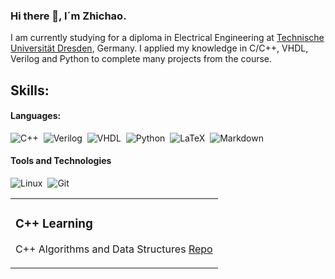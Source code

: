 ### Hi there 👋, I´m Zhichao.

I am currently studying for a diploma in Electrical Engineering at [Technische Universität Dresden](https://tu-dresden.de/), Germany. I applied my knowledge in C/C++, VHDL, Verilog and Python to complete many projects from the course.


## Skills:

#### Languages:
![C++](https://img.shields.io/badge/C%2B%2B-00599C?style=for-the-badge&logo=c%2B%2B&logoColor=white)&nbsp;
![Verilog](https://img.shields.io/badge/Verilog-%20?style=for-the-badge&logo=verilog&logoColor=white)&nbsp;
![VHDL](https://img.shields.io/badge/VHDL-%20?style=for-the-badge&logo=verilog&logoColor=white)&nbsp;
![Python](https://img.shields.io/badge/Python-3776AB?style=for-the-badge&logo=python&logoColor=white)&nbsp;
![LaTeX](https://img.shields.io/badge/latex-%23008080.svg?style=for-the-badge&logo=latex&logoColor=white)&nbsp;
![Markdown](https://img.shields.io/badge/markdown-%23000000.svg?style=for-the-badge&logo=markdown&logoColor=white)

#### Tools and Technologies

![Linux](https://img.shields.io/badge/Linux-FCC624?style=for-the-badge&logo=linux&logoColor=black)&nbsp;
![Git](https://img.shields.io/badge/GIT-E44C30?style=for-the-badge&logo=git&logoColor=white)&nbsp;


<table><tr>

<td valign="top">
  
### C++ Learning

C++ Algorithms and Data Structures [Repo](https://github.com/ciaociaocu/Play_with_Algorithm.git)

</td>

<!--
**ciaociaocu/ciaociaocu** is a ✨ _special_ ✨ repository because its `README.md` (this file) appears on your GitHub profile.

Here are some ideas to get you started:

- 🔭 I’m currently working on ...
- 🌱 I’m currently learning ...
- 👯 I’m looking to collaborate on ...
- 🤔 I’m looking for help with ...
- 💬 Ask me about ...
- 📫 How to reach me: ...
- 😄 Pronouns: ...
- ⚡ Fun fact: ...
-->
